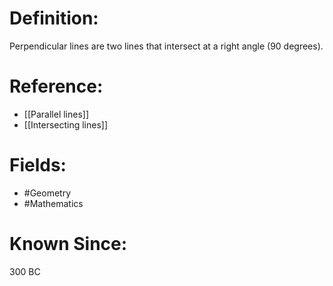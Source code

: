 

# Definition:
Perpendicular lines are two lines that intersect at a right angle (90 degrees).

# Reference:
- [[Parallel lines]]
- [[Intersecting lines]]

# Fields: 
- #Geometry
- #Mathematics

# Known Since:
300 BC

